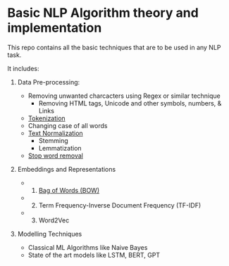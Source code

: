 # Basic NLP Algorithm theory and implementation

This repo contains all the basic techniques that are to be used in any NLP task.

It includes:
1. Data Pre-processing:
    - Removing unwanted charcacters using Regex or similar technique
         - Removing HTML tags, Unicode and other symbols, numbers, & Links  
    - [Tokenization](https://github.com/mittalsharad/NLP/tree/main/NLP_Basics/Tokenization)
    - Changing case of all words
    - [Text Normalization](https://github.com/mittalsharad/NLP/tree/main/NLP_Basics/Text%20Normalization)
        - Stemming
        - Lemmatization
    - [Stop word removal](https://github.com/mittalsharad/NLP/tree/main/NLP_Basics/Stop%20Word%20Removal)

2. Embeddings and Representations
    - 1. [Bag of Words (BOW)](https://github.com/mittalsharad/NLP/tree/main/NLP_Basics/Bag%20of%20Words)
    - 2. Term Frequency-Inverse Document Frequency (TF-IDF)
    - 3. Word2Vec

3. Modelling Techniques
    - Classical ML Algorithms like Naive Bayes
    - State of the art models like LSTM, BERT, GPT
